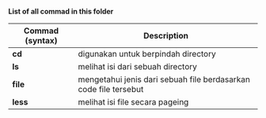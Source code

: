 **List of all commad in this folder**

Commad (syntax) | Description
--- | ---
**cd** | digunakan untuk berpindah directory
**ls** | melihat isi dari sebuah directory
**file** | mengetahui jenis dari sebuah file berdasarkan code file tersebut
**less** | melihat isi file secara pageing